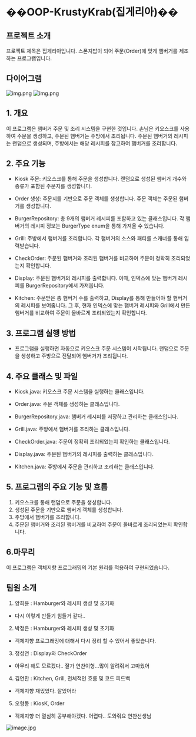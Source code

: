 # ��OOP-KrustyKrab(집게리아)��

## 프로젝트 소개
프로젝트 제목은 집게리아입니다.
스폰지밥이 되어 주문(Order)에 맞게 햄버거를 제조하는 프로그램입니다.

## 다이어그램
![img.png](image.png)
![img.png](image2.png)

## 1. 개요

이 프로그램은 햄버거 주문 및 조리 시스템을 구현한 것입니다. 손님은 키오스크를 사용하여 주문을 생성하고, 주문된 햄버거는 주방에서 조리됩니다. 주문된 햄버거의 레시피는 랜덤으로 생성되며, 주방에서는 해당 레시피를 참고하여 햄버거를 조리합니다.

## 2. 주요 기능

- Kiosk 주문: 키오스크를 통해 주문을 생성합니다. 랜덤으로 생성된 햄버거 개수와 종류가 포함된 주문지를 생성합니다.


- Order 생성: 주문지를 기반으로 주문 객체를 생성합니다. 주문 객체는 주문된 햄버거를 생성합니다.


- BurgerRepository: 총 9개의 햄버거 레시피를 포함하고 있는 클래스입니다. 각 햄버거의 레시피 정보는 BurgerType enum을 통해 가져올 수 있습니다.


- Grill: 주방에서 햄버거를 조리합니다. 각 햄버거의 소스와 패티를 스캐너를 통해 입력받습니다.


- CheckOrder: 주문된 햄버거와 조리된 햄버거를 비교하여 주문이 정확히 조리되었는지 확인합니다.


- Display: 주문된 햄버거의 레시피를 출력합니다. 이때, 인덱스에 맞는 햄버거 레시피를 BurgerRepository에서 가져옵니다.


- Kitchen: 주문받은 총 햄버거 수를 출력하고, Display를 통해 만들어야 할 햄버거의 레시피를 보여줍니다. 그 후, 현재 인덱스에 맞는 햄버거 레시피와 Grill에서 만든 햄버거를 비교하여 주문이 올바르게 조리되었는지 확인합니다.

## 3. 프로그램 실행 방법

- 프로그램을 실행하면 자동으로 키오스크 주문 시스템이 시작됩니다. 랜덤으로 주문을 생성하고 주방으로 전달되어 햄버거가 조리됩니다.

## 4. 주요 클래스 및 파일

- Kiosk.java: 키오스크 주문 시스템을 실행하는 클래스입니다.


- Order.java: 주문 객체를 생성하는 클래스입니다.


- BurgerRepository.java: 햄버거 레시피를 저장하고 관리하는 클래스입니다.


- Grill.java: 주방에서 햄버거를 조리하는 클래스입니다.


- CheckOrder.java: 주문이 정확히 조리되었는지 확인하는 클래스입니다.


- Display.java: 주문된 햄버거의 레시피를 출력하는 클래스입니다.


- Kitchen.java: 주방에서 주문을 관리하고 조리하는 클래스입니다.

## 5. 프로그램의 주요 기능 및 흐름

1. 키오스크를 통해 랜덤으로 주문을 생성합니다.
2. 생성된 주문을 기반으로 햄버거 객체를 생성합니다.
3. 주방에서 햄버거를 조리합니다.
4. 주문된 햄버거와 조리된 햄버거를 비교하여 주문이 올바르게 조리되었는지 확인합니다.

## 6.마무리

이 프로그램은 객체지향 프로그래밍의 기본 원리를 적용하여 구현되었습니다.


## 팀원 소개
1. 양희윤 : Hamburger와 레시피 생성 및 초기화
- 다시 이렇게 만들기 힘들거 같다..
2. 박정은 : Hamburger와 레시피 생성 및 초기화
- 객체지향 프로그래밍에 대해서 다시 정리 할 수 있어서 좋았습니다.
3. 정성연 : Display와 CheckOrder
- 아무리 해도 모르겠다.. 잘가 연찬이형...많이 알려줘서 고마웠어
4. 김연찬 : Kitchen, Grill, 전체적인 흐름 및 코드 피드백
- 객체지향 재밌었다. 잘있어라
5. 오형동 : KiosK, Order
- 객체지향 더 열심히 공부해야겠다. 어렵다.. 도와줘요 연찬선생님

![image.jpg](./krustykrab.jpg)